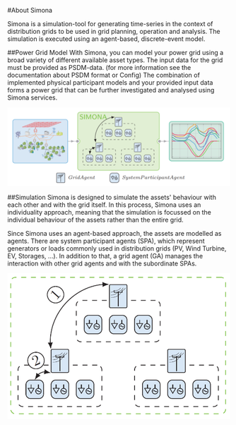 #About Simona

Simona is a simulation-tool for generating time-series in the context of distribution grids to be used in grid planning, operation and analysis. The simulation is executed using an agent-based, discrete-event model.

##Power Grid Model
With Simona, you can model your power grid using a broad variety of different available asset types. The input data for the grid must be provided as PSDM-data. (for more information see the documentation about PSDM format or Config) The combination of implemented physical participant models and your provided input data forms a power grid that can be further investigated and analysed using Simona services.

![Basic Simona](images/usersguide/basic_simona_environment.png "Simona System Overview")

##Simulation
Simona is designed to simulate the assets' behaviour with each other and with the grid itself. In this process, Simona uses an individuality approach, meaning that the simulation is focussed on the individual behaviour of the assets rather than the entire grid. 

Since Simona uses an agent-based approach, the assets are modelled as agents. There are system participant agents (SPA), which represent generators or loads commonly used in distribution grids (PV, Wind Turbine, EV, Storages, ...). In addition to that, a grid agent (GA) manages the interaction with other grid agents and with the subordinate SPAs.

![Simona_messages](images/usersguide/agent_messages.png "Simona Agent Messages")